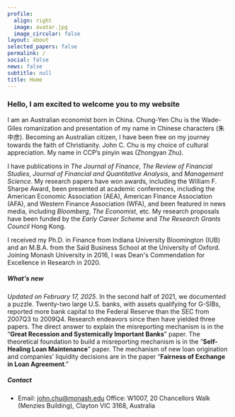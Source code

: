 ```yaml
---
profile:
  align: right
  image: avatar.jpg
  image_circular: false
layout: about
selected_papers: false
permalink: /
social: false
news: false
subtitle: null
title: Home
---
```

### Hello, I am excited to welcome you to my website

I am an Australian economist born in China. Chung-Yen Chu is the Wade-Giles romanization and presentation of my name in Chinese characters (朱中彦). Becoming an Australian citizen, I have been free on my journey towards the faith of Christianity. John C. Chu is my choice of cultural appreciation. My name in CCP’s pinyin was (Zhongyan Zhu).

I have publications in *The Journal of Finance*, *The Review of Financial Studies*, *Journal of Financial and Quantitative Analysis*, and *Management Science*. My research papers have won awards, including the William F. Sharpe Award, been presented at academic conferences, including the American Economic Association (AEA), American Finance Association (AFA), and Western Finance Association (WFA), and been featured in news media, including *Bloomberg*, *The Economist*, etc. My research proposals have been funded by the *Early Career Scheme* and *The Research Grants Council* Hong Kong.

I received my Ph.D. in Finance from Indiana University Bloomington (IUB) and an M.B.A. from the Saïd Business School at the University of Oxford. Joining Monash University in 2016, I was Dean's Commendation for Excellence in Research in 2020.

##### W﻿hat's new

*Updated on February 17, 2025*. In the second half of 2021, we documented a puzzle. Twenty-two large U.S. banks, with assets qualifying for G-SIBs, reported more bank capital to the Federal Reserve than the SEC from 2007Q3 to 2009Q4. Research endeavors since then have yielded three papers. The direct answer to explain the misreporting mechanism is in the “**Great Recession and Systemically Important Banks**” paper. The theoretical foundation to build a misreporting mechanism is in the “**Self-Healing Loan Maintenance**” paper. The mechanism of new loan origination and companies’ liquidity decisions are in the paper “**Fairness of Exchange in Loan Agreement**.”

##### Contact

* Email: <a href="mailto:john.chu@monash.edu">john.chu@monash.edu</a> Office: W1007, 20 Chancellors Walk (Menzies Building), Clayton VIC 3168, Australia